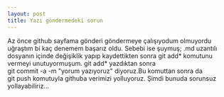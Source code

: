 ```yaml
---
layout: post
title: Yazı göndermedeki sorun
---
```

Az önce github sayfama gönderi göndermeye çalışıyodum olmuyordu uğraştım bi kaç denemem başarız oldu. 
Sebebi ise şuymuş;  .md uzantılı dosyanın içinde değişiklik yapıp kaydettikten sonra
     git add* komutunu vermeyi unutuyormuşum.
     git add* yazdıktan sonra 	
     git commit -a -m "yorum yazıyoruz" diyoruz.Bu komuttan sonra da 	
     git push komutuyla githuba verimizi yolluyoruz.
Şimdi bunuda sorunsuz yollayabiliriz...


